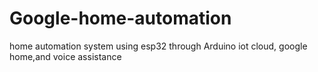 # Google-home-automation
home automation system using esp32 through Arduino iot cloud, google home,and voice assistance
